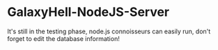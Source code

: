 # GalaxyHell-NodeJS-Server

It's still in the testing phase, node.js connoisseurs can easily run, don't forget to edit the database information!
